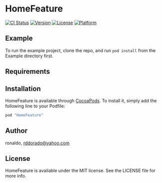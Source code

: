 # HomeFeature

[![CI Status](http://img.shields.io/travis/ronaldo/HomeFeature.svg?style=flat)](https://travis-ci.org/ronaldo/HomeFeature)
[![Version](https://img.shields.io/cocoapods/v/HomeFeature.svg?style=flat)](http://cocoapods.org/pods/HomeFeature)
[![License](https://img.shields.io/cocoapods/l/HomeFeature.svg?style=flat)](http://cocoapods.org/pods/HomeFeature)
[![Platform](https://img.shields.io/cocoapods/p/HomeFeature.svg?style=flat)](http://cocoapods.org/pods/HomeFeature)

## Example

To run the example project, clone the repo, and run `pod install` from the Example directory first.

## Requirements

## Installation

HomeFeature is available through [CocoaPods](http://cocoapods.org). To install
it, simply add the following line to your Podfile:

```ruby
pod "HomeFeature"
```

## Author

ronaldo, rddorado@yahoo.com

## License

HomeFeature is available under the MIT license. See the LICENSE file for more info.
